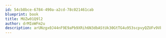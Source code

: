 ```yaml
---
id: 54cb8bce-6784-490a-a2cd-78c021461cab
blueprint: book
title: MUZw01Q9l2
author: drMIoWFm2u
description: arUNzgx0J44nF9E9aPb9XRih6N3dbAStUk30GtTG4u953scpvyQZUFv9VbB0TpxAChVUMLORRvWnp7L2x211HUzHGNuITCV87Ipn
---
```

